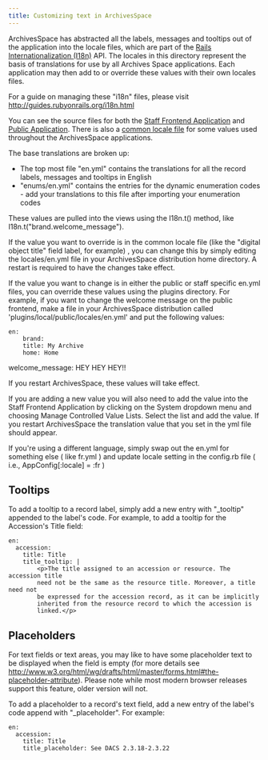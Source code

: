 ```yaml
---
title: Customizing text in ArchivesSpace
---
```


ArchivesSpace has abstracted all the labels, messages and tooltips out of the
application into the locale files, which are part of the
[Rails Internationalization (I18n)](http://guides.rubyonrails.org/i18n.html) API.
The locales in this directory represent the
basis of translations for use by all Archives Space applications. Each
application may then add to or override these values with their own locales files.

For a guide on managing these "i18n" files, please visit http://guides.rubyonrails.org/i18n.html

You can see the source files for both the [Staff Frontend Application](https://github.com/archivesspace/archivesspace/tree/master/frontend/config/locales) and
[Public Application](https://github.com/archivesspace/archivesspace/tree/master/public/config/locales). There is also a [common locale file](https://github.com/archivesspace/archivesspace/blob/master/common/locales/en.yml) for some values used throughout the ArchivesSpace applications.

The base translations are broken up:

- The top most file "en.yml" contains the translations for all the record labels, messages and tooltips in English
- "enums/en.yml" contains the entries for the dynamic enumeration codes - add your translations to this file after importing your enumeration codes

These values are pulled into the views using the I18n.t() method, like I18n.t("brand.welcome_message").

If the value you want to override is in the common locale file (like the "digital object title" field label, for example) , you can change this by simply editing the locales/en.yml file in your ArchivesSpace distribution home directory. A restart is required to have the changes take effect.

If the value you want to change is in either the public or staff specific en.yml files, you can override these values using the plugins directory. For example, if you want to change the welcome message on the public frontend, make a file in your ArchivesSpace distribution called 'plugins/local/public/locales/en.yml' and put the following values:

    en:
    	brand:
    	title: My Archive
    	home: Home

welcome_message: HEY HEY HEY!!

If you restart ArchivesSpace, these values will take effect.

If you are adding a new value you will also need to add the value into the Staff Frontend Application by clicking on the System dropdown menu and choosing Manage Controlled Value Lists. Select the list and add the value. If you restart ArchivesSpace the translation value that you set in the yml file should appear.

If you're using a different language, simply swap out the en.yml for something else ( like fr.yml ) and update locale setting in the config.rb file ( i.e., AppConfig[:locale] = :fr )

## Tooltips

To add a tooltip to a record label, simply add a new entry with "\_tooltip"
appended to the label's code. For example, to add a tooltip for the Accession's
Title field:

```
en:
  accession:
    title: Title
    title_tooltip: |
        <p>The title assigned to an accession or resource. The accession title
        need not be the same as the resource title. Moreover, a title need not
        be expressed for the accession record, as it can be implicitly
        inherited from the resource record to which the accession is
        linked.</p>
```

## Placeholders

For text fields or text areas, you may like to have some placeholder text to be
displayed when the field is empty (for more details see
http://www.w3.org/html/wg/drafts/html/master/forms.html#the-placeholder-attribute).
Please note while most modern browser releases support this feature,
older version will not.

To add a placeholder to a record's text field, add a new entry of the label's
code append with "\_placeholder". For example:

```
en:
  accession:
    title: Title
    title_placeholder: See DACS 2.3.18-2.3.22
```
